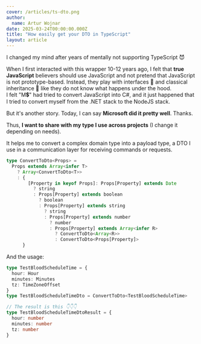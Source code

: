 ```yaml
---
cover: /articles/ts-dto.png
author:
  name: Artur Wojnar
date: 2025-03-24T00:00:00.000Z
title: "How easily get your DTO in TypeScript"
layout: article
---
```


I changed my mind after years of mentally not supporting TypeScript 😈  

When I first interacted with this wrapper 10-12 years ago, I felt that **true JavaScript** believers should use JavaScript and not pretend that JavaScript is not prototype-based. Instead, they play with interfaces 🤢 and classical inheritance 🤢 like they do not know what happens under the hood.  
I felt "M💲" had tried to convert JavaScript into C#, and it just happened that I tried to convert myself from the .NET stack to the NodeJS stack.  
  
But it's another story. Today, I can say **Microsoft did it pretty well**. Thanks.  
  
Thus, **I want to share with my type I use across projects** (I change it depending on needs).  
  
It helps me to convert a complex domain type into a payload type, a DTO I use in a communication layer for receiving commands or requests.  
  
```typescript
type ConvertToDto<Props> =
  Props extends Array<infer T>
    ? Array<ConvertToDto<T>>
    : {
        [Property in keyof Props]: Props[Property] extends Date
          ? string
          : Props[Property] extends boolean
            ? boolean
            : Props[Property] extends string
              ? string
              : Props[Property] extends number
                ? number
                : Props[Property] extends Array<infer R>
                  ? ConvertToDto<Array<R>>
                  : ConvertToDto<Props[Property]>
      }
```

And the usage:

```typescript
type TestBloodScheduleTime = {
  hour: Hour
  minutes: Minutes
  tz: TimeZoneOffset
}
type TestBloodScheduleTimeDto = ConvertToDto<TestBloodScheduleTime>

// The result is this 👇👇👇
type TestBloodScheduleTimeDtoResult = {
  hour: number
  minutes: number
  tz: number
}
```